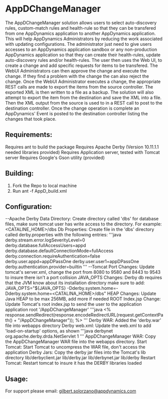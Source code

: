 AppDChangeManager
===========

The AppDChangeManager solution allows users to select auto-discovery rules, custom-match
rules and health-rule so that they can be transfered from one AppDynamics application to
another AppDynamics application. This will help AppDynamics Administrators by reducing
the work associated with updating configurations. The administrator just need to give
users accesses to an AppDynamics application sandbox or any non-production AppDynamics
application so that they can create their health-rules, update auto-discovery rules and/or
health-rules. The user then uses the Web UI, to create a change and add specific requests
for items to be transfered. The WebUI Administrators can then approve the change and 
execute the change. If they find a problem with the change the can also reject the change.
Once the WebUI Administrator executes a change, the appropriate REST calls are made to
export the items from the source controller. The exported XML is then written to a file
as a backup. The solution will also attempt to export the item from the destination and 
save the XML into a file. Then the XML output from the source is used to in a REST call
to post to the destination controller. Once the change operation is complete an AppDynamics'
Event is posted to the destination controller listing the changes that took place.

Requirements:
------------
Requires ant to build the package
Requires Apache Derby (Version 10.11.1.1 needed libraries provided)
Requires Application server, tested with Tomcat server
Requires Google's Gson utility (provided)

Building:
--------
1. Fork the Repo to local machine
2. Run ant -f AppD_build.xml

Configuration:
-------------
--Apache Derby
    Data Directory: Create directory called 'dbs' for database files, make sure tomcat user 
	has write access to the directory. For example: <CATALINE_HOME>/dbs
    Db Properties: Create file in the 'dbs' directory called derby.properties with the 
	following entries:
    '''java
derby.stream.error.logSeverityLevel=0
derby.database.fullAccessUsers=appd
derby.database.defaultConnectionMode=fullAccess
derby.connection.requireAuthentication=false
derby.user.appd=appDPassOne
derby.user.user1=appDPassOne
derby.authentication.provider=builtin
    '''
--Tomcat
    Port Changes: Update tomcat's server.xml, change the port from 8080 to 9580 and 
	8443 to 9543 to insure there isn't a port collision
    JAVA_OPTS Changes: Derby db requires that the JVM know about its installation directory
	make sure to add:
	JAVA_OPTS="${JAVA_OPTS} -Dderby.system.home=-Dderby.system.home=<CATALINA_HOME>/dbs"
    HEAP Changes: Update Java HEAP to be max 256MB, add more if needed
    ROOT Index.jsp Change: Update Tomcat's root index.jsp to send the user to the application 
	application root '/AppDChangeManager'
'''java
<% response.sendRedirect(response.encodeRedirectURL(request.getContextPath() +
        "/AppDChangeManager")); %>
'''
    Derby WAR: Added the 'derby.war' file into webapps directory
    Derby web.xml: Update the web.xml to add 'load-on-startup' options, as shown
'''java
        <servlet-name> derbynet </servlet-name>
	<servlet-class> org.apache.derby.drda.NetServlet </servlet-class>
	<load-on-startup>1</load-on-startup>
'''
    AppDChangeManager WAR: Copy the AppDChangeManager WAR file into the webapps directory.
    Start Tomcat: Start Tomcat to uncompress the WAR file, don't access the application
    Derby Jars: Copy the derby jar files into the Tomcat's lib directory lib/derbyclient.jar  lib/derby.jar  lib/derbynet.jar lib/derby
    Restart Tomcat: Restart tomcat to insure it has the DERBY libraries loaded
  



Usage:
-----



For support please email: gilbert.solorzano@appdynamics.com
